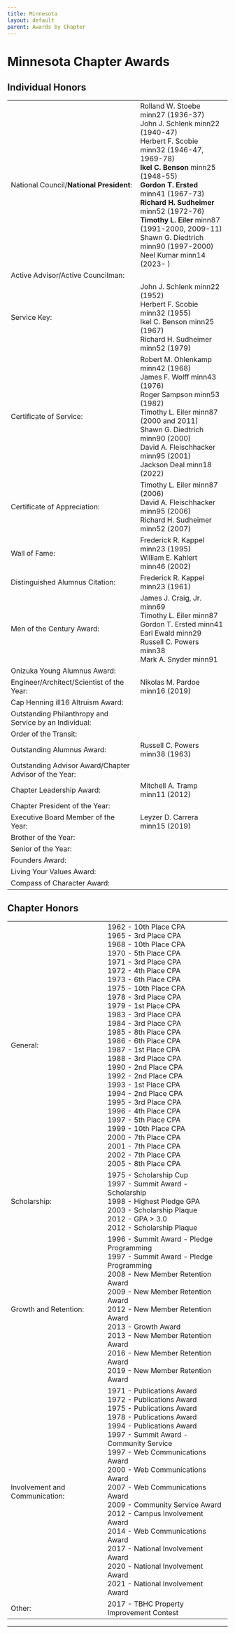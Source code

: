 ```yaml
---
title: Minnesota
layout: default
parent: Awards by Chapter
---
```


<link rel="stylesheet" href="{{ '/assets/css/by_chapter.css' | relative_url }}">

# Minnesota Chapter Awards

## Individual Honors

<table>
<tbody>

<tr>
<td>National Council/<b>National President</b>:</td>
<td>Rolland W. Stoebe minn27 (1936-37) 
<br>John J. Schlenk minn22 (1940-47) 
<br>Herbert F. Scobie minn32 (1946-47, 1969-78)
<br><b>Ikel C. Benson</b> minn25 (1948-55) 
<br><b>Gordon T. Ersted</b> minn41 (1967-73) 
<br><b>Richard H. Sudheimer</b> minn52 (1972-76)
<br><b>Timothy L. Eiler</b> minn87 (1991-2000, 2009-11)
<br>Shawn G. Diedtrich minn90 (1997-2000)
<br>Neel Kumar minn14 (2023- )
</td></tr>

<tr>
<td>Active Advisor/Active Councilman:</td>
<td>
</td></tr>

<tr>
<td>Service Key:</td>
<td>John J. Schlenk minn22 (1952)
<br>Herbert F. Scobie minn32 (1955)
<br>Ikel C. Benson minn25 (1967)
<br>Richard H. Sudheimer minn52 (1979)
</td></tr>

<tr>
<td>Certificate of Service:</td>
<td>Robert M. Ohlenkamp minn42 (1968)
<br>James F. Wolff minn43 (1976)
<br>Roger Sampson minn53 (1982)
<br>Timothy L. Eiler minn87 (2000 and 2011)
<br>Shawn G. Diedtrich minn90 (2000)
<br>David A. Fleischhacker minn95 (2001)
<br>Jackson Deal minn18 (2022)
</td></tr>

<tr>
<td>Certificate of Appreciation:</td>
<td>Timothy L. Eiler minn87 (2006)
<br>David A. Fleischhacker minn95 (2006)
<br>Richard H. Sudheimer minn52 (2007)
</td></tr>

<tr><td>Wall of Fame:</td>
<td>Frederick R. Kappel minn23 (1995)
<br>William E. Kahlert minn46 (2002)
</td></tr>

<tr>
<td>Distinguished Alumnus Citation:</td>
<td>Frederick R. Kappel minn23 (1961)
</td></tr>

<tr>
<td>Men of the Century Award:</td>
<td>James J. Craig, Jr. minn69
<br>Timothy L. Eiler minn87
<br>Gordon T. Ersted minn41
<br>Earl Ewald minn29
<br>Russell C. Powers minn38
<br>Mark A. Snyder minn91
</td></tr>

<tr>
<td>Onizuka Young Alumnus Award:</td>
<td>
</td></tr>

<tr>
<td>Engineer/Architect/Scientist of the Year:</td>
<td>Nikolas M. Pardoe minn16 (2019)
</td></tr>

<tr>
<td>Cap Henning ill16 Altruism Award:</td>
<td>
</td></tr>

<tr>
<td>Outstanding Philanthropy and Service by an Individual:</td>
<td>
</td></tr>

<tr>
<td>Order of the Transit:</td>
<td>
</td></tr>

<tr>
<td>Outstanding Alumnus Award:</td>
<td>Russell C. Powers minn38 (1963)
</td></tr>

<tr>
<td>Outstanding Advisor Award/Chapter Advisor of the Year:</td>
<td>
</td></tr>

<tr>
<td>Chapter Leadership Award:</td>
<td>Mitchell A. Tramp minn11 (2012)
</td></tr>

<tr>
<td>Chapter President of the Year:</td>
<td>
</td></tr>

<tr>
<td>Executive Board Member of the Year:</td>
<td>Leyzer D. Carrera minn15 (2019)
</td></tr>

<tr>
<td>Brother of the Year:</td>
<td>
</td></tr>

<tr>
<td>Senior of the Year:</td>
<td>
</td></tr>

<tr>
<td>Founders Award:</td>
<td>
</td></tr>

<tr>
<td>Living Your Values Award:</td>
<td>
</td></tr>

<tr>
<td>Compass of Character Award:</td>
<td>
</td></tr>

</tbody>
</table>

## Chapter Honors

<table>
<tbody>

<tr>
<td>General:</td>
<td>1962 - 10th Place CPA
<br>1965 - 3rd Place CPA
<br>1968 - 10th Place CPA
<br>1970 - 5th Place CPA
<br>1971 - 3rd Place CPA
<br>1972 - 4th Place CPA
<br>1973 - 6th Place CPA
<br>1975 - 10th Place CPA
<br>1978 - 3rd Place CPA
<br>1979 - 1st Place CPA
<br>1983 - 3rd Place CPA
<br>1984 - 3rd Place CPA
<br>1985 - 8th Place CPA
<br>1986 - 6th Place CPA
<br>1987 - 1st Place CPA
<br>1988 - 3rd Place CPA
<br>1990 - 2nd Place CPA
<br>1992 - 2nd Place CPA
<br>1993 - 1st Place CPA
<br>1994 - 2nd Place CPA
<br>1995 - 3rd Place CPA
<br>1996 - 4th Place CPA
<br>1997 - 5th Place CPA
<br>1999 - 10th Place CPA
<br>2000 - 7th Place CPA
<br>2001 - 7th Place CPA
<br>2002 - 7th Place CPA
<br>2005 - 8th Place CPA
</td></tr>

<tr>
<td>Scholarship:</td>
<td>1975 - Scholarship Cup
<br>1997 - Summit Award - Scholarship
<br>1998 - Highest Pledge GPA
<br>2003 - Scholarship Plaque
<br>2012 - GPA > 3.0
<br>2012 - Scholarship Plaque
</td></tr>

<tr>
<td>Growth and Retention:</td>
<td>1996 - Summit Award - Pledge Programming
<br>1997 - Summit Award - Pledge Programming
<br>2008 - New Member Retention Award
<br>2009 - New Member Retention Award
<br>2012 - New Member Retention Award
<br>2013 - Growth Award
<br>2013 - New Member Retention Award
<br>2016 - New Member Retention Award
<br>2019 - New Member Retention Award
</td></tr>

<tr>
<td>Involvement and Communication:</td>
<td>1971 - Publications Award
<br>1972 - Publications Award
<br>1975 - Publications Award
<br>1978 - Publications Award
<br>1994 - Publications Award
<br>1997 - Summit Award - Community Service
<br>1997 - Web Communications Award
<br>2000 - Web Communications Award
<br>2007 - Web Communications Award
<br>2009 - Community Service Award
<br>2012 - Campus Involvement Award
<br>2014 - Web Communications Award
<br>2017 - National Involvement Award
<br>2020 - National Involvement Award
<br>2021 - National Involvement Award
</td></tr>

<tr>
<td>Other:</td>
<td>2017 - TBHC Property Improvement Contest
</td></tr>

</tbody>
</table>

---
